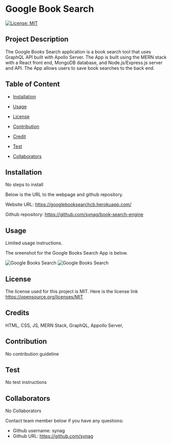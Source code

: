 # Google Book Search

[![License: MIT](https://img.shields.io/badge/License-MIT-yellow.svg)](https://opensource.org/licenses/MIT)


## Project Description 
The Google Books Search application is a book search tool that uses GraphQL API built with Apollo Server. The App is built using the MERN stack with a React front end, MongoDB database, and Node.js/Express.js server and API. The App allows users to save book searches to the back end.  
 



## Table of Content

* [Installation](#installation)

* [Usage](#usage)

* [License](#license)

* [Contribution](#contribution)

* [Credit](#credits)

* [Test](#test)

* [Collaborators](#collaborators) 

## Installation
No steps to install

Below is the URL to the webpage and github repository. 

Website URL: https://googlebooksearchcb.herokuapp.com/

Github repository: https://github.com/synag/book-search-engine


## Usage
Limited usage instructions. 

The sreenshot for the Google Books Search App is below. 

![Google Books Search](./public/screenshot1.png)
![Google Books Search](./public/screenshot2.png)

## License
The license used for this project is MIT. Here is the license link https://opensource.org/licenses/MIT

## Credits
HTML, CSS, JS, MERN Stack, GraphQL, Appollo Server,


## Contribution
No contribution guideline

## Test
No test instructions

## Collaborators  
No Collaborators

Contact team member below if you have any questions: 
* Github username: synag
* Github URL: https://github.com/synag
